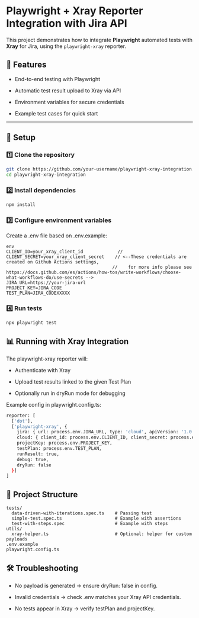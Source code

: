# Playwright + Xray Reporter Integration with Jira API 

This project demonstrates how to integrate **Playwright** automated tests with **Xray** for Jira, using the `playwright-xray` reporter.

## 📌 Features
- End-to-end testing with Playwright

- Automatic test result upload to Xray via API

- Environment variables for secure credentials

- Example test cases for quick start

---
## 🚀 Setup

### 1️⃣ Clone the repository
```bash
git clone https://github.com/your-username/playwright-xray-integration.git
cd playwright-xray-integration
```

### 2️⃣ Install dependencies
```bash
npm install
```

### 3️⃣ Configure environment variables
Create a .env file based on .env.example:
```
env
CLIENT_ID=your_xray_client_id             //
CLIENT_SECRET=your_xray_client_secret    // <--These credentials are created on Github Actions settings, 
                                        //    for more info please see https://docs.github.com/es/actions/how-tos/write-workflows/choose-what-workflows-do/use-secrets -->
JIRA_URL=https://your-jira-url
PROJECT_KEY=JIRA_CODE
TEST_PLAN=JIRA_CODEXXXXX
```

### 4️⃣ Run tests
```
npx playwright test
```


## 📊 Running with Xray Integration
The playwright-xray reporter will:

- Authenticate with Xray

- Upload test results linked to the given Test Plan

- Optionally run in dryRun mode for debugging

Example config in playwright.config.ts:
``` bash
reporter: [
  ['dot'],
  ['playwright-xray', {
    jira: { url: process.env.JIRA_URL, type: 'cloud', apiVersion: '1.0' },
    cloud: { client_id: process.env.CLIENT_ID, client_secret: process.env.CLIENT_SECRET },
    projectKey: process.env.PROJECT_KEY,
    testPlan: process.env.TEST_PLAN,
    runResult: true,
    debug: true,
    dryRun: false
  }]
]
```

## 📂 Project Structure
```
tests/
  data-driven-with-iterations.spec.ts    # Passing test
  simple-test.spec.ts                    # Example with assertions
  test-with-steps.spec                   # Example with steps
utils/
  xray-helper.ts                         # Optional: helper for custom payloads
.env.example
playwright.config.ts
```

## 🛠 Troubleshooting
- No payload is generated → ensure dryRun: false in config.

- Invalid credentials → check .env matches your Xray API credentials.

- No tests appear in Xray → verify testPlan and projectKey.